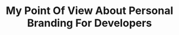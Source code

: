 ---
layout: post
title: My Point Of View About Personal Branding For Developers
excerpt: >
    Being internally passionate about your job is necessary but not enough, you need to
    shout it out for the entire world to hear.
ogImage: /images/blog/2016/personal-branding-for-developers.jpg
featuredImage: /images/blog/2016/personal-branding-for-developers.jpg
category: [personal]
external: Ve Interactive's Tech Blog
redirect_to:
  - http://tech.veinteractive.com/personal-branding-for-developers.html
---
